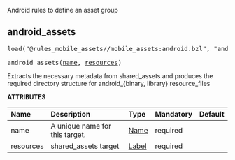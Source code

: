 <!-- Generated with Stardoc: http://skydoc.bazel.build -->

Android rules to define an asset group

<a id="android_assets"></a>

## android_assets

<pre>
load("@rules_mobile_assets//mobile_assets:android.bzl", "android_assets")

android_assets(<a href="#android_assets-name">name</a>, <a href="#android_assets-resources">resources</a>)
</pre>

Extracts the necessary metadata from shared_assets and produces the required directory structure for android_{binary, library} resource_files

**ATTRIBUTES**


| Name  | Description | Type | Mandatory | Default |
| :------------- | :------------- | :------------- | :------------- | :------------- |
| <a id="android_assets-name"></a>name |  A unique name for this target.   | <a href="https://bazel.build/concepts/labels#target-names">Name</a> | required |  |
| <a id="android_assets-resources"></a>resources |  shared_assets target   | <a href="https://bazel.build/concepts/labels">Label</a> | required |  |


